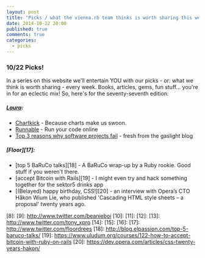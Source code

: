 ```yaml
---
layout: post
title: "Picks / what the vienna.rb team thinks is worth sharing this week"
date: 2014-10-22 20:00
published: true
comments: true
categories:
  - picks
---
```


### 10/22 Picks!

In a series on this website we'll entertain YOU with our picks - or: what we think is worth sharing - every week.
Books, articles, gems, fun stuff... you're in for an eclectic mix! So, here's for the seventy-seventh edition:

##### [Laura][1]:
  - [Chartkick][2] - Because charts make us swoon.
  - [Runnable][3] - Run your code online
  - [Top 3 reasons why software projects fail][4] - fresh from the gaslight blog

##### [Floor][17]:
  - [top 5 BaRuCo talks][18] - A BaRuCo wrap-up by a Ruby rookie. Good stuff if you weren't there.
  - [accept Bitcoin with Rails][19] - I might even try and hack something together for the sektor5 drinks app
  - [(Belayed) happy birthday, CSS!][20] - an interview with Opera’s CTO Håkon Wium Lie, who published 'Cascading HTML style sheets – a proposal' twenty years ago.

[1]: http://www.twitter.com/alicetragedy
[2]: https://github.com/ankane/chartkick
[3]: http://runnable.com
[4]: https://teamgaslight.com/blog/top-3-reasons-why-software-projects-fail
[5]: http://www.twitter.com/alexandertacho
[6]:
[7]:
[8]:
[9]: http://www.twitter.com/beanieboi
[10]:
[11]:
[12]:
[13]: http://www.twitter.com/tony_xpro
[14]:
[15]:
[16]:
[17]: http://www.twitter.com/floordrees
[18]: http://blog.elpassion.com/top-5-baruco-talks/
[19]: https://www.uludum.org/courses/122-how-to-accept-bitcoin-with-ruby-on-rails
[20]: https://dev.opera.com/articles/css-twenty-years-hakon/
